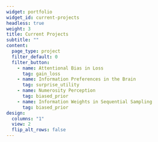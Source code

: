 ```yaml
---
widget: portfolio
widget_id: current-projects
headless: true
weight: 3
title: Current Projects
subtitle: ""
content:
  page_type: project
  filter_default: 0
  filter_button:
    - name: Attentional Bias in Loss
      tag: gain_loss
    - name: Information Preferences in the Brain
      tag: surprise_utility
    - name: Numerosity Perception
      tag: biased_prior
    - name: Information Weights in Sequential Sampling
      tag: biased_prior
design:
  columns: "1"
  view: 2
  flip_alt_rows: false
---
```


